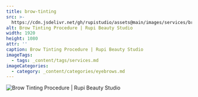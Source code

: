 ```yaml
---
title: brow-tinting
src: >-
  https://cdn.jsdelivr.net/gh/rupistudio/assets@main/images/services/brow-tinting.webp
alt: Brow Tinting Procedure | Rupi Beauty Studio
width: 1920
height: 1080
attr: ''
caption: Brow Tinting Procedure | Rupi Beauty Studio
imageTags:
  - tags: _content/tags/services.md
imageCategories:
  - category: _content/categories/eyebrows.md
---
```


![Brow Tinting Procedure | Rupi Beauty Studio](https://cdn.jsdelivr.net/gh/rupistudio/assets@main/images/services/brow-tinting.webp "Brow Tinting Procedure | Rupi Beauty Studio")
